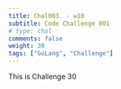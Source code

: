 ```yaml
---
title: Chal003. - w10
subtitle: Code Challenge 001
# type: chal
comments: false
weight: 30
tags: ["GoLang", "Challenge"]
---
```

This is Challenge 30